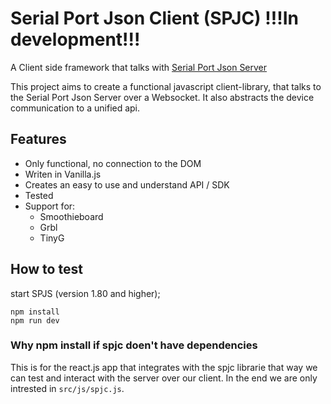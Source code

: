 # Serial Port Json Client (SPJC) !!!In development!!!

A Client side framework that talks with [Serial Port Json Server](https://github.com/chilipeppr/serial-port-json-server)

This project aims to create a functional javascript client-library, that talks to the Serial Port Json Server over a Websocket. It also abstracts the device communication to a unified api.

## Features
* Only functional, no connection to the DOM
* Writen in Vanilla.js
* Creates an easy to use and understand API / SDK
* Tested
* Support for:
	- Smoothieboard
	- Grbl
	- TinyG

## How to test

start SPJS (version 1.80 and higher);

```
npm install
npm run dev
```

### Why npm install if spjc doen't have dependencies
This is for the react.js app that integrates with the spjc librarie that way we can test and interact with the server over our client. In the end we are only intrested in `src/js/spjc.js`.